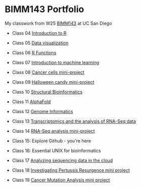 # BIMM143 Portfolio 

My classwork from W25 [BIMM143](https://bioboot.github.io/bimm143_W25/) at UC San Diego 

- Class 04 [Introduction to R](https://htmlpreview.github.io/?https://raw.githubusercontent.com/dmullaney14/bimm143_github/refs/heads/main/Class04/class04.html)

- Class 05 [Data visualization](https://htmlpreview.github.io/?https://raw.githubusercontent.com/dmullaney14/bimm143_github/refs/heads/main/Class05/class05.html)

- Class 06 [R Functions](https://htmlpreview.github.io/?https://raw.githubusercontent.com/dmullaney14/bimm143_github/refs/heads/main/Class06/RFunctionsClass06.html)

- Class 07 [Introduction to machine learning](https://htmlpreview.github.io/?https://raw.githubusercontent.com/dmullaney14/bimm143_github/refs/heads/main/Class07/class7.html)

- Class 08 [Cancer cells mini-project](https://htmlpreview.github.io/?https://raw.githubusercontent.com/dmullaney14/bimm143_github/refs/heads/main/Class08/Class%208%20Mini%20Project.html)

- Class 09 [Halloween candy mini-project](https://htmlpreview.github.io/?https://raw.githubusercontent.com/dmullaney14/bimm143_github/refs/heads/main/Class09/Class09_Halloween_Candy_Mini_Proj.html)

- Class 10 [Structural Bioinformatics](https://htmlpreview.github.io/?https://raw.githubusercontent.com/dmullaney14/bimm143_github/refs/heads/main/Class10%3A11/class10.html)

- Class 11 [AlphaFold](https://htmlpreview.github.io/?https://raw.githubusercontent.com/dmullaney14/bimm143_github/refs/heads/main/Class10%3A11/class10.html)

- Class 12 [Genome Informatics](https://htmlpreview.github.io/?https://raw.githubusercontent.com/dmullaney14/bimm143_github/refs/heads/main/Class12/class%2012.html)

- Class 13 [Transcriptomics and the analysis of RNA-Seq data](https://htmlpreview.github.io/?https://raw.githubusercontent.com/dmullaney14/bimm143_github/refs/heads/main/Class13/class13.html) 

- Class 14 [RNA-Seq analysis mini-project](https://htmlpreview.github.io/?https://raw.githubusercontent.com/dmullaney14/bimm143_github/refs/heads/main/Class14/class14.html)

- Class 15: Explore Github - you're here

- Class 16: Essential UNIX for bioinformatics

- Class 17 [Analyzing sequencing data in the cloud](https://htmlpreview.github.io/?https://raw.githubusercontent.com/dmullaney14/bimm143_github/refs/heads/main/Class17/class17pt2.html)

- Class 18 [Investigating Pertussis Resurgence mini project](https://htmlpreview.github.io/?https://raw.githubusercontent.com/dmullaney14/bimm143_github/refs/heads/main/Class18/class18.html)
 
- Class 19 [Cancer Mutation Analysis mini project](https://htmlpreview.github.io/?https://raw.githubusercontent.com/dmullaney14/bimm143_github/refs/heads/main/Class19/class19.html)

